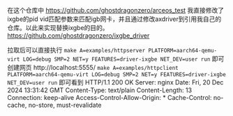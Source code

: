 在这个仓库中 https://github.com/ghostdragonzero/arceos_test 我直接修改了ixgbe的pid vid匹配参数来匹配igb网卡，并且通过修改axdriver到引用我自己的仓库。以此来实现替换ixgbe的目的。
https://github.com/ghostdragonzero/ixgbe_driver

拉取后可以直接执行
`make A=examples/httpserver PLATFORM=aarch64-qemu-virt LOG=debug SMP=2 NET=y FEATURES=driver-ixgbe NET_DEV=user run`
即可创建网页 http://localhost:5555/
`make A=examples/httpclient PLATFORM=aarch64-qemu-virt LOG=debug SMP=2 NET=y FEATURES=driver-ixgbe NET_DEV=user run`
即可看到
HTTP/1.1 200 OK
Server: nginx
Date: Fri, 20 Dec 2024 13:31:42 GMT
Content-Type: text/plain
Content-Length: 13
Connection: keep-alive
Access-Control-Allow-Origin: *
Cache-Control: no-cache, no-store, must-revalidate
